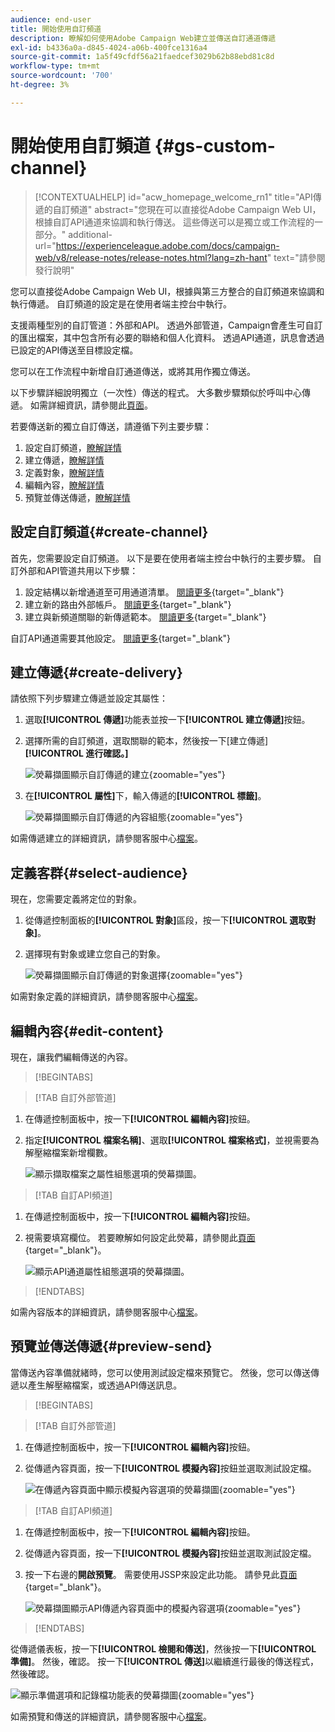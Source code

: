 ```yaml
---
audience: end-user
title: 開始使用自訂頻道
description: 瞭解如何使用Adobe Campaign Web建立並傳送自訂通道傳遞
exl-id: b4336a0a-d845-4024-a06b-400fce1316a4
source-git-commit: 1a5f49cfdf56a21faedcef3029b62b88ebd81c8d
workflow-type: tm+mt
source-wordcount: '700'
ht-degree: 3%

---
```


# 開始使用自訂頻道 {#gs-custom-channel}

>[!CONTEXTUALHELP]
>id="acw_homepage_welcome_rn1"
>title="API傳遞的自訂頻道"
>abstract="您現在可以直接從Adobe Campaign Web UI，根據自訂API通道來協調和執行傳送。 這些傳送可以是獨立或工作流程的一部分。"
>additional-url="https://experienceleague.adobe.com/docs/campaign-web/v8/release-notes/release-notes.html?lang=zh-hant" text="請參閱發行說明"

您可以直接從Adobe Campaign Web UI，根據與第三方整合的自訂頻道來協調和執行傳遞。 自訂頻道的設定是在使用者端主控台中執行。

支援兩種型別的自訂管道：外部和API。 透過外部管道，Campaign會產生可自訂的匯出檔案，其中包含所有必要的聯絡和個人化資料。 透過API通道，訊息會透過已設定的API傳送至目標設定檔。

您可以在工作流程中新增自訂通道傳送，或將其用作獨立傳送。

以下步驟詳細說明獨立（一次性）傳送的程式。 大多數步驟類似於呼叫中心傳遞。 如需詳細資訊，請參閱此[頁面](../call-center/create-call-center.md)。

若要傳送新的獨立自訂傳送，請遵循下列主要步驟：

1. 設定自訂頻道，[瞭解詳情](#create-channel)
1. 建立傳遞，[瞭解詳情](#create-delivery)
1. 定義對象，[瞭解詳情](#select-audience)
1. 編輯內容，[瞭解詳情](#edit-content)
1. 預覽並傳送傳遞，[瞭解詳情](#preview-send)

## 設定自訂頻道{#create-channel}

首先，您需要設定自訂頻道。 以下是要在使用者端主控台中執行的主要步驟。 自訂外部和API管道共用以下步驟：

1. 設定結構以新增通道至可用通道清單。 [閱讀更多](https://experienceleague.adobe.com/docs/campaign/campaign-v8/send/custom-channel.html?lang=zh-Hant#configure-schema){target="_blank"}
1. 建立新的路由外部帳戶。 [閱讀更多](https://experienceleague.adobe.com/docs/campaign/campaign-v8/send/custom-channel.html?lang=zh-Hant#reate-ext-account){target="_blank"}
1. 建立與新頻道關聯的新傳遞範本。 [閱讀更多](https://experienceleague.adobe.com/docs/campaign/campaign-v8/send/custom-channel.html?lang=zh-Hant#create-template){target="_blank"}

自訂API通道需要其他設定。 [閱讀更多](https://experienceleague.adobe.com/docs/campaign/campaign-v8/send/custom-channel.html?lang=zh-Hant#api-additional){target="_blank"}

## 建立傳遞{#create-delivery}

請依照下列步驟建立傳遞並設定其屬性：

1. 選取&#x200B;**[!UICONTROL 傳遞]**&#x200B;功能表並按一下&#x200B;**[!UICONTROL 建立傳遞]**&#x200B;按鈕。

1. 選擇所需的自訂頻道，選取關聯的範本，然後按一下[建立傳遞] **[!UICONTROL 進行確認。]**

   ![熒幕擷圖顯示自訂傳遞的建立](assets/cus-create.png){zoomable="yes"}

1. 在&#x200B;**[!UICONTROL 屬性]**&#x200B;下，輸入傳遞的&#x200B;**[!UICONTROL 標籤]**。

   ![熒幕擷圖顯示自訂傳遞的內容組態](assets/cus-properties.png){zoomable="yes"}

如需傳遞建立的詳細資訊，請參閱客服中心[檔案](../call-center/create-call-center.md#create-delivery)。

## 定義客群{#select-audience}

現在，您需要定義將定位的對象。

1. 從傳遞控制面板的&#x200B;**[!UICONTROL 對象]**&#x200B;區段，按一下&#x200B;**[!UICONTROL 選取對象]**。

1. 選擇現有對象或建立您自己的對象。

   ![熒幕擷圖顯示自訂傳遞的對象選擇](assets/cc-audience2.png){zoomable="yes"}

如需對象定義的詳細資訊，請參閱客服中心[檔案](../call-center/create-call-center.md#select-audience)。

## 編輯內容{#edit-content}

現在，讓我們編輯傳送的內容。

>[!BEGINTABS]

>[!TAB 自訂外部管道]

1. 在傳遞控制面板中，按一下&#x200B;**[!UICONTROL 編輯內容]**&#x200B;按鈕。

1. 指定&#x200B;**[!UICONTROL 檔案名稱]**、選取&#x200B;**[!UICONTROL 檔案格式]**，並視需要為解壓縮檔案新增欄數。

   ![顯示擷取檔案之屬性組態選項的熒幕擷圖。](assets/cc-content-attributes.png)

>[!TAB 自訂API頻道]

1. 在傳遞控制面板中，按一下&#x200B;**[!UICONTROL 編輯內容]**&#x200B;按鈕。

1. 視需要填寫欄位。 若要瞭解如何設定此熒幕，請參閱此[頁面](https://experienceleague.adobe.com/docs/campaign/campaign-v8/send/custom-channel.html?lang=zh-Hant#api-additional-screen){target="_blank"}。

   ![顯示API通道屬性組態選項的熒幕擷圖。](assets/cc-content-attributes-api.png)

>[!ENDTABS]

如需內容版本的詳細資訊，請參閱客服中心[檔案](../call-center/create-call-center.md#edit-content)。

## 預覽並傳送傳遞{#preview-send}

當傳送內容準備就緒時，您可以使用測試設定檔來預覽它。 然後，您可以傳送傳遞以產生解壓縮檔案，或透過API傳送訊息。

>[!BEGINTABS]

>[!TAB 自訂外部管道]

1. 在傳遞控制面板中，按一下&#x200B;**[!UICONTROL 編輯內容]**&#x200B;按鈕。

1. 從傳遞內容頁面，按一下&#x200B;**[!UICONTROL 模擬內容]**&#x200B;按鈕並選取測試設定檔。

   ![在傳遞內容頁面中顯示模擬內容選項的熒幕擷圖](assets/cus-simulate.png){zoomable="yes"}

>[!TAB 自訂API頻道]

1. 在傳遞控制面板中，按一下&#x200B;**[!UICONTROL 編輯內容]**&#x200B;按鈕。

1. 從傳遞內容頁面，按一下&#x200B;**[!UICONTROL 模擬內容]**&#x200B;按鈕並選取測試設定檔。

1. 按一下右邊的&#x200B;**開啟預覽**。 需要使用JSSP來設定此功能。 請參見此[頁面](https://experienceleague.adobe.com/docs/campaign/campaign-v8/send/custom-channel.html?lang=zh-Hant#api-additional-preview){target="_blank"}。

   ![熒幕擷圖顯示API傳遞內容頁面中的模擬內容選項](assets/cus-simulate-api.png){zoomable="yes"}

>[!ENDTABS]

從傳遞儀表板，按一下&#x200B;**[!UICONTROL 檢閱和傳送]**，然後按一下&#x200B;**[!UICONTROL 準備]**。 然後，確認。 按一下&#x200B;**[!UICONTROL 傳送]**&#x200B;以繼續進行最後的傳送程式，然後確認。

![顯示準備選項和記錄檔功能表的熒幕擷圖](assets/cus-prepare.png){zoomable="yes"}

如需預覽和傳送的詳細資訊，請參閱客服中心[檔案](../call-center/create-call-center.md#preview-send)。
